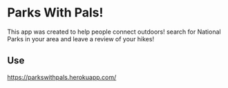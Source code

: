 # Parks With Pals!

This app was created to help people connect outdoors! search for National Parks in your area and leave a review of your hikes! 

## Use

https://parkswithpals.herokuapp.com/